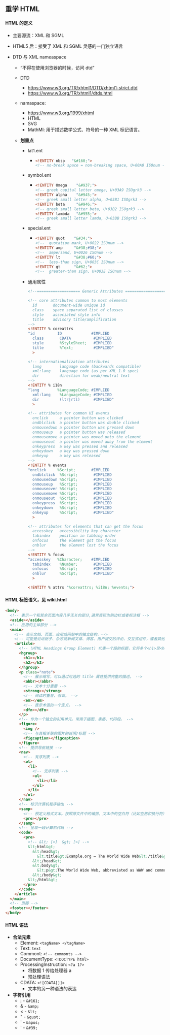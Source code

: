 ## 重学 HTML

#### HTML 的定义

- 主要源流：XML 和 SGML
- HTML5 后：接受了 XML 和 SGML 灵感的一门独立语言
- DTD 与 XML nameaspace

  - “不得在使用浏览器的时候，访问 dtd”
  - DTD
    - https://www.w3.org/TR/xhtml1/DTD/xhtml1-strict.dtd
    - https://www.w3.org/TR/xhtml1/dtds.html
  - namaspace:
    - https://www.w3.org/1999/xhtml
    - HTML
    - SVG
    - MathMl: 用于描述数学公式、符号的一种 XML 标记语言。
  - **划重点**

    - lat1.ent
      - ```html
        <!ENTITY nbsp   "&#160;">
        <!-- no-break space = non-breaking space, U+00A0 ISOnum -->
        ```
    - symbol.ent

      - ```html
        <!ENTITY Omega    "&#937;">
        <!-- greek capital letter omega, U+03A9 ISOgrk3 -->
        <!ENTITY alpha    "&#945;">
        <!-- greek small letter alpha, U+03B1 ISOgrk3 -->
        <!ENTITY beta     "&#946;">
        <!-- greek small letter beta, U+03B2 ISOgrk3 -->
        <!ENTITY lambda   "&#955;">
        <!-- greek small letter lamda, U+03BB ISOgrk3 -->
        ```

    - special.ent

      - ```html
        <!ENTITY quot    "&#34;">
        <!--  quotation mark, U+0022 ISOnum -->
        <!ENTITY amp     "&#38;#38;">
        <!--  ampersand, U+0026 ISOnum -->
        <!ENTITY lt      "&#38;#60;">
        <!--  less-than sign, U+003C ISOnum -->
        <!ENTITY gt      "&#62;">
        <!--  greater-than sign, U+003E ISOnum -->
        ```

    - 通用属性

      ```html
      <!--=================== Generic Attributes ===============================-->

      <!-- core attributes common to most elements
        id       document-wide unique id
        class    space separated list of classes
        style    associated style info
        title    advisory title/amplification
      -->
      <!ENTITY % coreattrs
      "id          ID             #IMPLIED
        class       CDATA          #IMPLIED
        style       %StyleSheet;   #IMPLIED
        title       %Text;         #IMPLIED"
        >

      <!-- internationalization attributes
        lang        language code (backwards compatible)
        xml:lang    language code (as per XML 1.0 spec)
        dir         direction for weak/neutral text
      -->
      <!ENTITY % i18n
      "lang        %LanguageCode; #IMPLIED
        xml:lang    %LanguageCode; #IMPLIED
        dir         (ltr|rtl)      #IMPLIED"
        >

      <!-- attributes for common UI events
        onclick     a pointer button was clicked
        ondblclick  a pointer button was double clicked
        onmousedown a pointer button was pressed down
        onmouseup   a pointer button was released
        onmousemove a pointer was moved onto the element
        onmouseout  a pointer was moved away from the element
        onkeypress  a key was pressed and released
        onkeydown   a key was pressed down
        onkeyup     a key was released
      -->
      <!ENTITY % events
      "onclick     %Script;       #IMPLIED
        ondblclick  %Script;       #IMPLIED
        onmousedown %Script;       #IMPLIED
        onmouseup   %Script;       #IMPLIED
        onmouseover %Script;       #IMPLIED
        onmousemove %Script;       #IMPLIED
        onmouseout  %Script;       #IMPLIED
        onkeypress  %Script;       #IMPLIED
        onkeydown   %Script;       #IMPLIED
        onkeyup     %Script;       #IMPLIED"
        >

      <!-- attributes for elements that can get the focus
        accesskey   accessibility key character
        tabindex    position in tabbing order
        onfocus     the element got the focus
        onblur      the element lost the focus
      -->
      <!ENTITY % focus
      "accesskey   %Character;    #IMPLIED
        tabindex    %Number;       #IMPLIED
        onfocus     %Script;       #IMPLIED
        onblur      %Script;       #IMPLIED"
        >

      <!ENTITY % attrs "%coreattrs; %i18n; %events;">
      ```

#### HTML 标签语义，见 wiki.html

```html
<body>
  <!-- 表示一个和其余页面内容几乎无关的部分,通常表现为侧边栏或者标注框 -->
  <aside></aside>
  <!-- 应用的主体部分 -->
  <main>
    <!-- 表示文档、页面、应用或网站中的独立结构，-->
    <!-- 可能是论坛帖子、杂志或新闻文章、博客、用户提交的评论、交互式组件，或者其他独立的内容项目。​​ -->
    <article>
      <!-- (HTML Headings Group Element) 代表一个段的标题，它将多个<h1>至<h6>的子元素组装到一起。 -->
      <hgroup>
        <h1></h1>
        <h2></h2>
      </hgroup>
      <p class="note">
        <!-- 展示缩写，可以通过可选的 title 属性提供完整的描述。 -->
        <abbr></abbr>
        <!-- 文本十分重要 -->
        <strong></strong>
        <!-- 阅读时重音，强调。 -->
        <em></em>
        <!-- 表示术语的一个定义。 -->
        <dfn></dfn>
      </p>
      <!-- 作为一个独立的引用单元。常用于插图、表格、代码段。 -->
      <figure>
        <img />
        <!-- 与其相关联的图片的说明/标题 -->
        <figcaption></figcaption>
      </figure>
      <!-- 提供导航链接 -->
      <nav>
        <!-- 有序列表 -->
        <ol>
          <li>
            <!-- 无序列表 -->
            <ul>
              <li></li>
            </ul>
          </li>
        </ol>
      </nav>
      <!-- 标识计算机程序输出 -->
      <samp>
        <!-- 预定义格式文本。按照原文件中的编排，文本中的空白符（比如空格和换行符）都会显示。 -->
        <pre></pre>
      </samp>
      <!-- 呈现一段计算机代码 -->
      <code>
        <pre>
          <!-- &lt; [<]  &gt; [>] -->
          &lt;html&gt;
            &lt;head&gt;
              &lt;title&gt;Example.org – The World Wide Web&lt;/title&gt;
            &lt;/head&gt;
            &lt;body&gt;
              &lt;p&gt;The World Wide Web, abbreviated as WWW and commonly known ...&lt;/p&gt;
            &lt;/body&gt;
          &lt;/html&gt;
        </pre>
      </code>
    </article>
  </main>
  <!-- 页脚 -->
  <footer></footer>
</body>
```

#### HTML 语法

- **合法元素**
  - Element: `<tagName> </tagName>`
  - Text: `text`
  - Commont: `<!-- commonts -->`
  - DocumentType: `<!DOCTYPE html>`
  - ProcessingInstruction: `<?a 1?>`
    - 将数据 1 传给处理器 a
    - 预处理语法
  - CDATA: `<![CDATA[]]>`
    - 文本的另一种语法的表达
- **字符引用**
  - &#161; - `&#161;`
  - &amp; - `&amp;`
  - &lt; - `&lt;`
  - &quot; - `&quot;`
  - &apos; - `&apos;`
  - &#39; - `&#39;`
